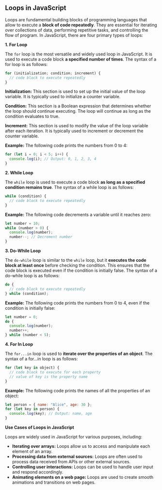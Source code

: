 ## Loops in JavaScript

Loops are fundamental building blocks of programming languages that allow to execute a **block of code repeatedly**. They are essential for iterating over collections of data, performing repetitive tasks, and controlling the flow of program. In JavaScript, there are four primary types of loops:

**1. For Loop**

The `for` loop is the most versatile and widely used loop in JavaScript. It is used to execute a code block **a specified number of times**. The syntax of a for loop is as follows:

```javascript
for (initialization; condition; increment) {
  // code block to execute repeatedly
}
```


**Initialization:** This section is used to set up the initial value of the loop variable. It is typically used to initialize a counter variable.

**Condition:** This section is a Boolean expression that determines whether the loop should continue executing. The loop will continue as long as the condition evaluates to true.

**Increment:** This section is used to modify the value of the loop variable after each iteration. It is typically used to increment or decrement the counter variable.

**Example:** The following code prints the numbers from 0 to 4:

```javascript
for (let i = 0; i < 5; i++) {
  console.log(i); // Output: 0, 1, 2, 3, 4
}
```

**2. While Loop**

The `while` loop is used to execute a code block **as long as a specified condition remains true**. The syntax of a while loop is as follows:

```javascript
while (condition) {
  // code block to execute repeatedly
}
```
**Example:** The following code decrements a variable until it reaches zero:
```js
let number = 10;
while (number > 0) {
  console.log(number);
  number--; // Decrement number
}
```

**3. Do-While Loop**

The `do-while` loop is similar to the `while` loop, but it **executes the code block at least once** before checking the condition. This ensures that the code block is executed even if the condition is initially false. The syntax of a do-while loop is as follows:

```javascript
do {
  // code block to execute repeatedly
} while (condition);
```

**Example:** The following code prints the numbers from 0 to 4, even if the condition is initially false:

```javascript
let number = 0;
do {
  console.log(number);
  number++;
} while (number < 5);
```

**4. For In Loop**

The `for...in` loop is used to **iterate over the properties of an object**. The syntax of a for...in loop is as follows:

```javascript
for (let key in object) {
  // code block to execute for each property
  // value of key is the property name
}
```
**Example:** The following code prints the names of all the properties of an object:
```js
let person = { name: "Alice", age: 30 };
for (let key in person) {
  console.log(key); // Output: name, age
}
```


**Use Cases of Loops in JavaScript**

Loops are widely used in JavaScript for various purposes, including:

* **Iterating over arrays:** Loops allow us to access and manipulate each element of an array.
* **Processing data from external sources:** Loops are often used to process data received from APIs or other external sources.
* **Controlling user interactions:** Loops can be used to handle user input and respond accordingly.
* **Animating elements on a web page:** Loops are used to create smooth animations and transitions on web pages.

